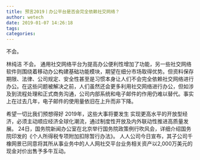 ```yaml
---
title: 预言2019丨办公平台是否会完全依赖社交网络？
author: wetech
date: 2019-01-07 14:26:18
tags: 
categories: 
---
```

不会。
<!-- more -->
林纯洁
不会。
通用社交网络平台为提高办公便利性增加了功能，另一些社交网络软件则围绕着移动办公构建基础功能模块，期望在细分市场取得优势。但资料保存期限、法律、公司规定、安全性甚至是习惯本身让人们不会完全依赖社交网络进行办公。在这些问题被解决之前，人们虽然还会更多利用社交网络进行办公，但如涉及到流程处理和正式商务沟通，公司内部系统和电子邮件的作用仍难以替代。事实上在过去几年，电子邮件的使用量依旧在上升而非下降。
 
 
希望一切比我们预想得好
2019年，这些大事将要发生
实现更高水平的开放型经济，必须主动顺应经济全球化潮流，通过制度性开放及内外联动性推进高质量发展。
24日，国务院新闻办公室在北京举行国务院政策例行吹风会，详细介绍国务院印发的《个人所得税专项附加扣除暂行办法》。
人人公司今日宣布，其子公司千橡网景已同意将其所从事业务中的人人网社交平台业务相关资产以2,000万美元的现金对价出售予多牛互动。
